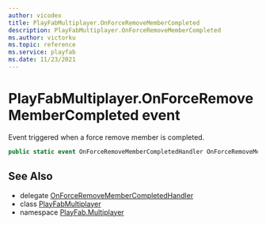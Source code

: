 ```yaml
---
author: vicodex
title: PlayFabMultiplayer.OnForceRemoveMemberCompleted
description: PlayFabMultiplayer.OnForceRemoveMemberCompleted
ms.author: victorku
ms.topic: reference
ms.service: playfab
ms.date: 11/23/2021
---
```


# PlayFabMultiplayer.OnForceRemoveMemberCompleted event

Event triggered when a force remove member is completed.

```csharp
public static event OnForceRemoveMemberCompletedHandler OnForceRemoveMemberCompleted;
```

## See Also

* delegate [OnForceRemoveMemberCompletedHandler](../PlayFabMultiplayer.OnForceRemoveMemberCompletedHandler.md)
* class [PlayFabMultiplayer](../PlayFabMultiplayer.md)
* namespace [PlayFab.Multiplayer](../../PlayFabMultiplayerSDK.md)

